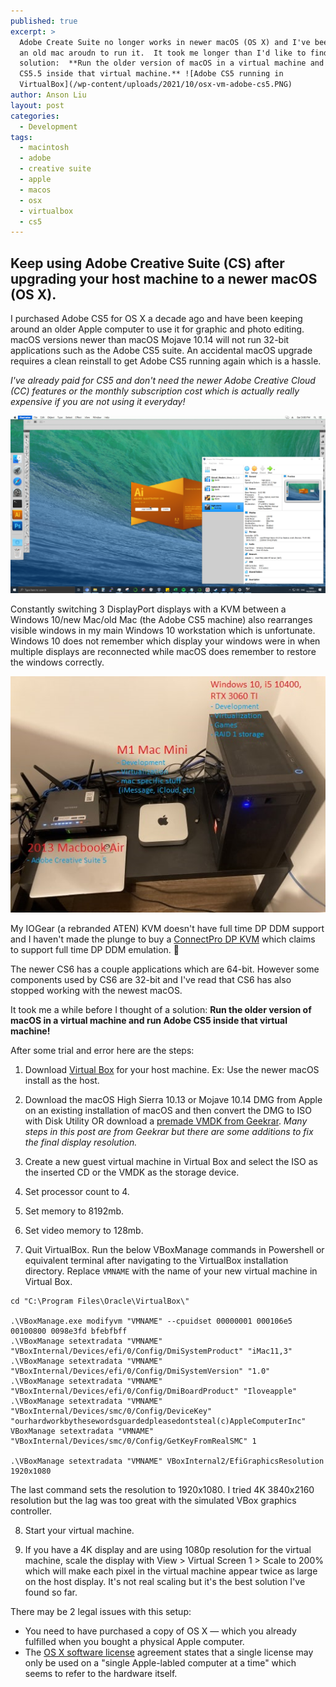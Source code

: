 ```yaml
---
published: true
excerpt: >
  Adobe Create Suite no longer works in newer macOS (OS X) and I've been keeping
  an old mac aroudn to run it.  It took me longer than I'd like to find a
  solution:  **Run the older version of macOS in a virtual machine and run Adobe
  CS5.5 inside that virtual machine.** ![Adobe CS5 running in
  VirtualBox](/wp-content/uploads/2021/10/osx-vm-adobe-cs5.PNG)
author: Anson Liu
layout: post
categories:
  - Development
tags:
  - macintosh
  - adobe
  - creative suite
  - apple
  - macos
  - osx
  - virtualbox
  - cs5
---
```

## Keep using Adobe Creative Suite (CS) after upgrading your host machine to a newer macOS (OS X). 

I purchased Adobe CS5 for OS X a decade ago and have been keeping around an older Apple computer to use it for graphic and photo editing. macOS versions newer than macOS Mojave 10.14 will not run 32-bit applications such as the Adobe CS5 suite. An accidental macOS upgrade requires a clean reinstall to get Adobe CS5 running again which is a hassle. 

*I've already paid for CS5 and don't need the newer Adobe Creative Cloud (CC) features or the monthly subscription cost which is actually really expensive if you are not using it everyday!*

![Adobe CS5 running in VirtualBox](/wp-content/uploads/2021/10/osx-vm-adobe-cs5.PNG)

Constantly switching 3 DisplayPort displays with a KVM between a Windows 10/new Mac/old Mac (the Adobe CS5 machine) also rearranges visible windows in my main Windows 10 workstation which is unfortunate. Windows 10 does not remember which display your windows were in when multiple displays are reconnected while macOS does remember to restore the windows correctly. 

![KVM machines setup](/wp-content/uploads/2021/10/kvm-machines-setup-labeled.jpg)

My IOGear (a rebranded ATEN) KVM doesn't have full time DP DDM support and I haven't made the plunge to buy a [ConnectPro DP KVM](https://connectpro.com/product/udp2-12ap-kit-2port-dual-displayport-kvm/?v=7516fd43adaa) which claims to support full time DP DDM emulation. 💸

The newer CS6 has a couple applications which are 64-bit. However some components used by CS6 are 32-bit and I've read that CS6 has also stopped working with the newest macOS. 

It took me a while before I thought of a solution: **Run the older version of macOS in a virtual machine and run Adobe CS5 inside that virtual machine!**

After some trial and error here are the steps:

1. Download [Virtual Box](https://www.virtualbox.org/) for your host machine. Ex: Use the newer macOS install as the host. 

2. Download the macOS High Sierra 10.13 or Mojave 10.14 DMG from Apple on an existing installation of macOS and then convert the DMG to ISO with Disk Utility OR download a [premade VMDK from Geekrar](https://www.geekrar.com/install-macos-high-sierra-on-virtualbox-on-windows/). *Many steps in this post are from Geekrar but there are some additions to fix the final display resolution.*

3. Create a new guest virtual machine in Virtual Box and select the ISO as the inserted CD or the VMDK as the storage device. 

4. Set processor count to 4. 

5. Set memory to 8192mb.

6. Set video memory to 128mb.

7. Quit VirtualBox. Run the below VBoxManage commands in Powershell or equivalent terminal after navigating to the VirtualBox installation directory. Replace `VMNAME` with the name of your new virtual machine in Virtual Box.

```
cd "C:\Program Files\Oracle\VirtualBox\"

.\VBoxManage.exe modifyvm "VMNAME" --cpuidset 00000001 000106e5 00100800 0098e3fd bfebfbff
.\VBoxManage setextradata "VMNAME" "VBoxInternal/Devices/efi/0/Config/DmiSystemProduct" "iMac11,3"
.\VBoxManage setextradata "VMNAME" "VBoxInternal/Devices/efi/0/Config/DmiSystemVersion" "1.0"
.\VBoxManage setextradata "VMNAME" "VBoxInternal/Devices/efi/0/Config/DmiBoardProduct" "Iloveapple"
.\VBoxManage setextradata "VMNAME" "VBoxInternal/Devices/smc/0/Config/DeviceKey" "ourhardworkbythesewordsguardedpleasedontsteal(c)AppleComputerInc"
VBoxManage setextradata "VMNAME" "VBoxInternal/Devices/smc/0/Config/GetKeyFromRealSMC" 1

.\VBoxManage setextradata "VMNAME" VBoxInternal2/EfiGraphicsResolution 1920x1080
```

The last command sets the resolution to 1920x1080. I tried 4K 3840x2160 resolution but the lag was too great with the simulated VBox graphics controller. 

8. Start your virtual machine.

9. If you have a 4K display and are using 1080p resolution for the virtual machine, scale the display with View > Virtual Screen 1 > Scale to 200% which will make each pixel in the virtual machine appear twice as large on the host display. It's not real scaling but it's the best solution I've found so far. 

There may be 2 legal issues with this setup:

- You need to have purchased a copy of OS X — which you already fulfilled when you bought a physical Apple computer. 
- The [OS X software license]((https://store.apple.com/Catalog/US/Images/MacOSX.htm)) agreement states that a single license may only be used on a "single Apple-labled computer at a time" which seems to refer to the hardware itself. 